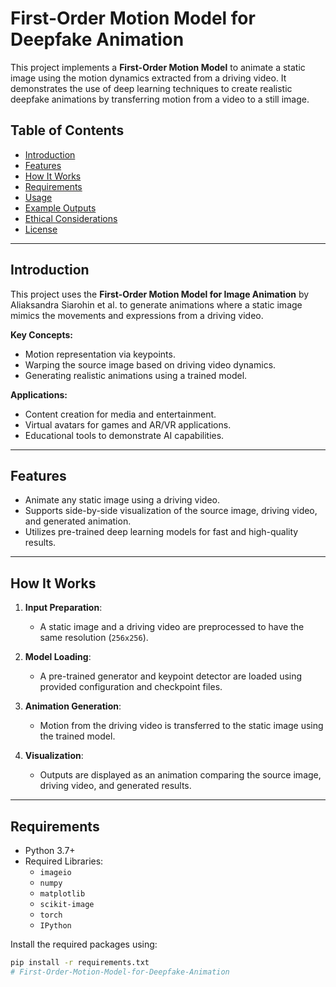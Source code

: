 # First-Order Motion Model for Deepfake Animation

This project implements a **First-Order Motion Model** to animate a static image using the motion dynamics extracted from a driving video. It demonstrates the use of deep learning techniques to create realistic deepfake animations by transferring motion from a video to a still image.

## Table of Contents
- [Introduction](#introduction)
- [Features](#features)
- [How It Works](#how-it-works)
- [Requirements](#requirements)
- [Usage](#usage)
- [Example Outputs](#example-outputs)
- [Ethical Considerations](#ethical-considerations)
- [License](#license)

---

## Introduction

This project uses the **First-Order Motion Model for Image Animation** by Aliaksandra Siarohin et al. to generate animations where a static image mimics the movements and expressions from a driving video. 

**Key Concepts:**
- Motion representation via keypoints.
- Warping the source image based on driving video dynamics.
- Generating realistic animations using a trained model.

**Applications:**
- Content creation for media and entertainment.
- Virtual avatars for games and AR/VR applications.
- Educational tools to demonstrate AI capabilities.

---

## Features

- Animate any static image using a driving video.
- Supports side-by-side visualization of the source image, driving video, and generated animation.
- Utilizes pre-trained deep learning models for fast and high-quality results.

---

## How It Works

1. **Input Preparation**:
   - A static image and a driving video are preprocessed to have the same resolution (`256x256`).
   
2. **Model Loading**:
   - A pre-trained generator and keypoint detector are loaded using provided configuration and checkpoint files.

3. **Animation Generation**:
   - Motion from the driving video is transferred to the static image using the trained model.

4. **Visualization**:
   - Outputs are displayed as an animation comparing the source image, driving video, and generated results.

---

## Requirements

- Python 3.7+
- Required Libraries:
  - `imageio`
  - `numpy`
  - `matplotlib`
  - `scikit-image`
  - `torch`
  - `IPython`

Install the required packages using:
```bash
pip install -r requirements.txt
# First-Order-Motion-Model-for-Deepfake-Animation
